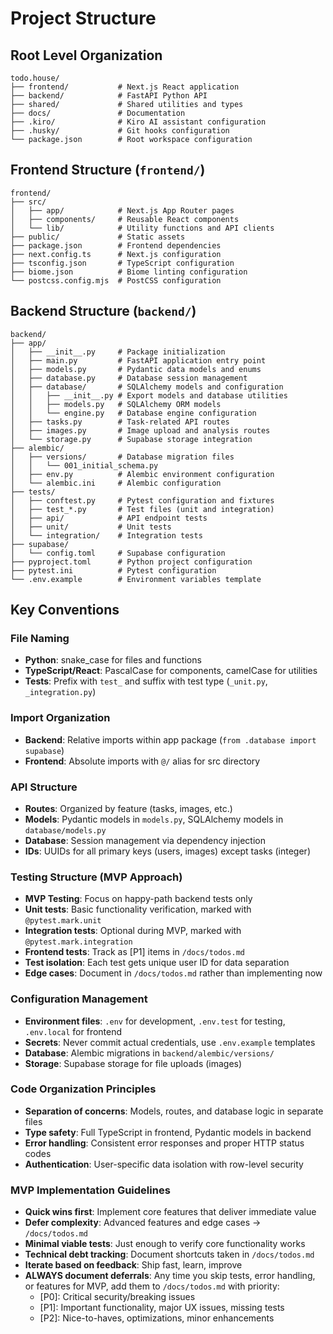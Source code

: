 # Project Structure

## Root Level Organization
```
todo.house/
├── frontend/           # Next.js React application
├── backend/            # FastAPI Python API
├── shared/             # Shared utilities and types
├── docs/               # Documentation
├── .kiro/              # Kiro AI assistant configuration
├── .husky/             # Git hooks configuration
└── package.json        # Root workspace configuration
```

## Frontend Structure (`frontend/`)
```
frontend/
├── src/
│   ├── app/            # Next.js App Router pages
│   ├── components/     # Reusable React components
│   └── lib/            # Utility functions and API clients
├── public/             # Static assets
├── package.json        # Frontend dependencies
├── next.config.ts      # Next.js configuration
├── tsconfig.json       # TypeScript configuration
├── biome.json          # Biome linting configuration
└── postcss.config.mjs  # PostCSS configuration
```

## Backend Structure (`backend/`)
```
backend/
├── app/
│   ├── __init__.py     # Package initialization
│   ├── main.py         # FastAPI application entry point
│   ├── models.py       # Pydantic data models and enums
│   ├── database.py     # Database session management
│   ├── database/       # SQLAlchemy models and configuration
│   │   ├── __init__.py # Export models and database utilities
│   │   ├── models.py   # SQLAlchemy ORM models
│   │   └── engine.py   # Database engine configuration
│   ├── tasks.py        # Task-related API routes
│   ├── images.py       # Image upload and analysis routes
│   └── storage.py      # Supabase storage integration
├── alembic/
│   ├── versions/       # Database migration files
│   │   └── 001_initial_schema.py
│   ├── env.py          # Alembic environment configuration
│   └── alembic.ini     # Alembic configuration
├── tests/
│   ├── conftest.py     # Pytest configuration and fixtures
│   ├── test_*.py       # Test files (unit and integration)
│   ├── api/            # API endpoint tests
│   ├── unit/           # Unit tests
│   └── integration/    # Integration tests
├── supabase/
│   └── config.toml     # Supabase configuration
├── pyproject.toml      # Python project configuration
├── pytest.ini          # Pytest configuration
└── .env.example        # Environment variables template
```

## Key Conventions

### File Naming
- **Python**: snake_case for files and functions
- **TypeScript/React**: PascalCase for components, camelCase for utilities
- **Tests**: Prefix with `test_` and suffix with test type (`_unit.py`, `_integration.py`)

### Import Organization
- **Backend**: Relative imports within app package (`from .database import supabase`)
- **Frontend**: Absolute imports with `@/` alias for src directory

### API Structure
- **Routes**: Organized by feature (tasks, images, etc.)
- **Models**: Pydantic models in `models.py`, SQLAlchemy models in `database/models.py`
- **Database**: Session management via dependency injection
- **IDs**: UUIDs for all primary keys (users, images) except tasks (integer)

### Testing Structure (MVP Approach)
- **MVP Testing**: Focus on happy-path backend tests only
- **Unit tests**: Basic functionality verification, marked with `@pytest.mark.unit`
- **Integration tests**: Optional during MVP, marked with `@pytest.mark.integration`
- **Frontend tests**: Track as [P1] items in `/docs/todos.md`
- **Test isolation**: Each test gets unique user ID for data separation
- **Edge cases**: Document in `/docs/todos.md` rather than implementing now

### Configuration Management
- **Environment files**: `.env` for development, `.env.test` for testing, `.env.local` for frontend
- **Secrets**: Never commit actual credentials, use `.env.example` templates
- **Database**: Alembic migrations in `backend/alembic/versions/`
- **Storage**: Supabase storage for file uploads (images)

### Code Organization Principles
- **Separation of concerns**: Models, routes, and database logic in separate files
- **Type safety**: Full TypeScript in frontend, Pydantic models in backend
- **Error handling**: Consistent error responses and proper HTTP status codes
- **Authentication**: User-specific data isolation with row-level security

### MVP Implementation Guidelines
- **Quick wins first**: Implement core features that deliver immediate value
- **Defer complexity**: Advanced features and edge cases → `/docs/todos.md`
- **Minimal viable tests**: Just enough to verify core functionality works
- **Technical debt tracking**: Document shortcuts taken in `/docs/todos.md`
- **Iterate based on feedback**: Ship fast, learn, improve
- **ALWAYS document deferrals**: Any time you skip tests, error handling, or features for MVP, add them to `/docs/todos.md` with priority:
  - [P0]: Critical security/breaking issues
  - [P1]: Important functionality, major UX issues, missing tests
  - [P2]: Nice-to-haves, optimizations, minor enhancements